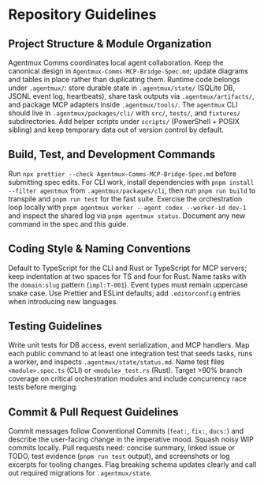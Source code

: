 # Repository Guidelines

## Project Structure & Module Organization
Agentmux Comms coordinates local agent collaboration. Keep the canonical design in `Agentmux-Comms-MCP-Bridge-Spec.md`; update diagrams and tables in place rather than duplicating them. Runtime code belongs under `.agentmux/`: store durable state in `.agentmux/state/` (SQLite DB, JSONL event log, heartbeats), share task outputs via `.agentmux/artifacts/`, and package MCP adapters inside `.agentmux/tools/`. The `agentmux` CLI should live in `.agentmux/packages/cli/` with `src/`, `tests/`, and `fixtures/` subdirectories. Add helper scripts under `scripts/` (PowerShell + POSIX sibling) and keep temporary data out of version control by default.

## Build, Test, and Development Commands
Run `npx prettier --check Agentmux-Comms-MCP-Bridge-Spec.md` before submitting spec edits. For CLI work, install dependencies with `pnpm install --filter agentmux` from `.agentmux/packages/cli`, then run `pnpm run build` to transpile and `pnpm run test` for the fast suite. Exercise the orchestration loop locally with `pnpm agentmux worker --agent codex --worker-id dev-1` and inspect the shared log via `pnpm agentmux status`. Document any new command in the spec and this guide.

## Coding Style & Naming Conventions
Default to TypeScript for the CLI and Rust or TypeScript for MCP servers; keep indentation at two spaces for TS and four for Rust. Name tasks with the `domain:slug` pattern (`impl:T-001`). Event types must remain uppercase snake case. Use Prettier and ESLint defaults; add `.editorconfig` entries when introducing new languages.

## Testing Guidelines
Write unit tests for DB access, event serialization, and MCP handlers. Map each public command to at least one integration test that seeds tasks, runs a worker, and inspects `.agentmux/state/status.md`. Name test files `<module>.spec.ts` (CLI) or `<module>_test.rs` (Rust). Target >90% branch coverage on critical orchestration modules and include concurrency race tests before merging.

## Commit & Pull Request Guidelines
Commit messages follow Conventional Commits (`feat:`, `fix:`, `docs:`) and describe the user-facing change in the imperative mood. Squash noisy WIP commits locally. Pull requests need: concise summary, linked issue or TODO, test evidence (`pnpm run test` output), and screenshots or log excerpts for tooling changes. Flag breaking schema updates clearly and call out required migrations for `.agentmux/state`.
